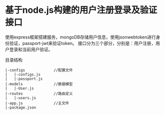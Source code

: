 # 基于node.js构建的用户注册登录及验证接口

使用express框架搭建服务，mongoDB存储用户信息，使用jsonwebtoken进行身份验证，passport-jwt来验证token。
接口分为三个部分，分别是：用户注册，用户登录和当前用户验证。

目录结构

```tree
|-configs             //配置文件
|   |-configs.js
|   |-passport.js
|-models              //数据模型
|   |-User.js
|-routes              //路由定义
|   |-users.js
|-app.js              //主文件
|-package.json
```